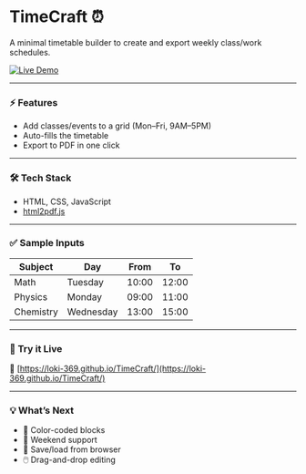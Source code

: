 # TimeCraft ⏰

A minimal timetable builder to create and export weekly class/work schedules.

[![Live Demo](https://img.shields.io/badge/View-Live--Demo-2ea44f?style=for-the-badge&logo=github)](https://loki-369.github.io/TimeCraft)

---

### ⚡ Features
- Add classes/events to a grid (Mon–Fri, 9AM–5PM)
- Auto-fills the timetable
- Export to PDF in one click

---

### 🛠 Tech Stack
- HTML, CSS, JavaScript
- [html2pdf.js](https://ekoopmans.github.io/html2pdf)

---

### ✅ Sample Inputs

| Subject   | Day       | From   | To     |
|-----------|-----------|--------|--------|
| Math      | Tuesday   | 10:00  | 12:00  |
| Physics   | Monday    | 09:00  | 11:00  |
| Chemistry | Wednesday | 13:00  | 15:00  |

---

### 🚀 Try it Live
🔗 [https://loki-369.github.io/TimeCraft/](https://loki-369.github.io/TimeCraft/)

---

### 💡 What’s Next
- 🎨 Color-coded blocks
- 📅 Weekend support
- 💾 Save/load from browser
- 🖱️ Drag-and-drop editing
